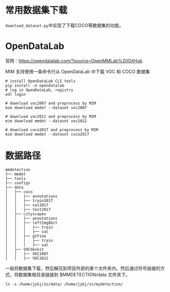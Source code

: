 # 常用数据集下载
`download_dataset.py`中实现了下载COCO等数据集的功能。



# OpenDataLab
官网：https://opendatalab.com/?source=OpenMMLab%20GitHub  

MIM 支持使用一条命令行从 OpenDataLab 中下载 VOC 和 COCO 数据集
```
# install OpenDataLab CLI tools
pip install -U opendatalab
# log in OpenDataLab, registry
odl login

# download voc2007 and preprocess by MIM
mim download mmdet --dataset voc2007

# download voc2012 and preprocess by MIM
mim download mmdet --dataset voc2012

# download coco2017 and preprocess by MIM
mim download mmdet --dataset coco2017
```

# 数据路径
```
mmdetection
├── mmdet
├── tools
├── configs
├── data
│   ├── coco
│   │   ├── annotations
│   │   ├── train2017
│   │   ├── val2017
│   │   ├── test2017
│   ├── cityscapes
│   │   ├── annotations
│   │   ├── leftImg8bit
│   │   │   ├── train
│   │   │   ├── val
│   │   ├── gtFine
│   │   │   ├── train
│   │   │   ├── val
│   ├── VOCdevkit
│   │   ├── VOC2007
│   │   ├── VOC2012
```
一般将数据集下载，然后解压到项目外部的某个文件夹内，然后通过符号链接的方式，将数据集根目录链接到 $MMDETECTION/data 文件夹下。 
```
ln -s /home/jykj/zs/data/ /home/jykj/zs/mydetection/
```